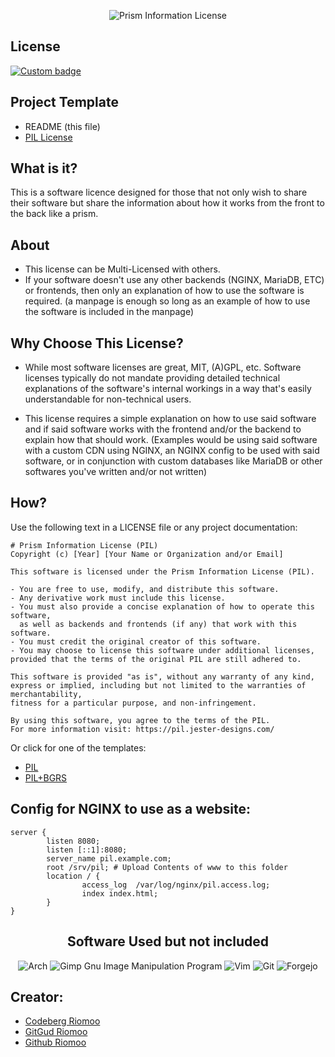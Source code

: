 <div align="center">

![Prism Information License](www/images/pngs/title-logo.png)

</div>

## License

[![Custom badge](https://img.shields.io/endpoint?style=for-the-badge&url=https%3A%2F%2Fshare.jester-designs.com%2Fmedia%2Fbank%2Fkeep%2Fpil.json)](LICENSE)

## Project Template

* README (this file)
* [PIL License](LICENSE)

## What is it?
This is a software licence designed for those that not only wish to share their software but share the information about how it works from the front to the back like a prism.

## About
- This license can be Multi-Licensed with others.
- If your software doesn't use any other backends (NGINX, MariaDB, ETC) or frontends, then only an explanation of how to use the software is required. (a manpage is enough so long as an example of how to use the software is included in the manpage)

## Why Choose This License?
- While most software licenses are great, MIT, (A)GPL, etc. Software licenses typically do not mandate providing detailed technical explanations of the software's internal workings in a way that's easily understandable for non-technical users.</p>
- This license requires a simple explanation on how to use said software and if said software works with the frontend and/or the backend to explain how that should work.
(Examples would be using said software with a custom CDN using NGINX, an NGINX config to be used with said software, or in conjunction with custom databases like MariaDB or other softwares you've written and/or not written)</p>

## How?
Use the following text in a LICENSE file or any project documentation:
```
# Prism Information License (PIL)
Copyright (c) [Year] [Your Name or Organization and/or Email]

This software is licensed under the Prism Information License (PIL).

- You are free to use, modify, and distribute this software.
- Any derivative work must include this license.
- You must also provide a concise explanation of how to operate this software,
  as well as backends and frontends (if any) that work with this software.
- You must credit the original creator of this software.
- You may choose to license this software under additional licenses, provided that the terms of the original PIL are still adhered to.

This software is provided "as is", without any warranty of any kind,
express or implied, including but not limited to the warranties of merchantability,
fitness for a particular purpose, and non-infringement.

By using this software, you agree to the terms of the PIL.
For more information visit: https://pil.jester-designs.com/
```
Or click for one of the templates:
- [PIL](www/docs/PIL.txt)
- [PIL+BGRS](www/docs/PILpBGRS.txt)

## Config for NGINX to use as a website:
```
server {
        listen 8080;
        listen [::1]:8080;
        server_name pil.example.com;
        root /srv/pil; # Upload Contents of www to this folder
        location / {
                access_log  /var/log/nginx/pil.access.log;
                index index.html;
        }
}
```

<div align="center">

## Software Used but not included

![Arch](https://img.shields.io/badge/Arch%20Linux-1793D1?logo=arch-linux&logoColor=fff&style=for-the-badge)
![Gimp Gnu Image Manipulation Program](https://img.shields.io/badge/Gimp-657D8B?style=for-the-badge&logo=gimp&logoColor=FFFFFF)
![Vim](https://img.shields.io/badge/VIM-%2311AB00.svg?style=for-the-badge&logo=vim&logoColor=white)
![Git](https://img.shields.io/badge/git-%23F05033.svg?style=for-the-badge&logo=git&logoColor=white)
![Forgejo](https://img.shields.io/badge/forgejo-%23FB923C.svg?style=for-the-badge&logo=forgejo&logoColor=white)

</div>

## Creator:
- [Codeberg Riomoo](https://codeberg.org/riomoo)
- [GitGud Riomoo](https://gitgud.io/riomoo)
- [Github Riomoo](https://github.com/riomoo)
